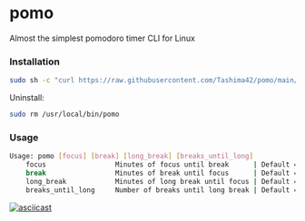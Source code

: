 # pomo
Almost the simplest pomodoro timer CLI for Linux

### Installation
```bash
sudo sh -c "curl https://raw.githubusercontent.com/Tashima42/pomo/main/pomo.sh > /usr/local/bin/pomo" && sudo chmod +x /usr/local/bin/pomo
```

Uninstall:
```bash
sudo rm /usr/local/bin/pomo
```

### Usage

```bash
Usage: pomo [focus] [break] [long_break] [breaks_until_long]
    focus                 Minutes of focus until break      | Default = 25
    break                 Minutes of break until focus      | Default = 5
    long_break            Minutes of long break until focus | Default = 15
    breaks_until_long     Number of breaks until long break | Default = 4
```
[![asciicast](https://asciinema.org/a/TEZcWdIyoS8XBdlOGrAOBPkfE.svg)](https://asciinema.org/a/TEZcWdIyoS8XBdlOGrAOBPkfE)
